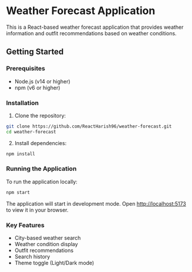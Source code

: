 # Weather Forecast Application

This is a React-based weather forecast application that provides weather information and outfit recommendations based on weather conditions.

## Getting Started

### Prerequisites
- Node.js (v14 or higher)
- npm (v6 or higher)

### Installation

1. Clone the repository:
```bash
git clone https://github.com/ReactHarish96/weather-forecast.git
cd weather-forecast
```

2. Install dependencies:
```bash
npm install
```

### Running the Application

To run the application locally:

```bash
npm start
```

The application will start in development mode. Open [http://localhost:5173](http://localhost:5173) to view it in your browser.

### Key Features
- City-based weather search
- Weather condition display
- Outfit recommendations
- Search history
- Theme toggle (Light/Dark mode)
